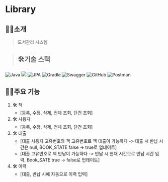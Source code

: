 # Library

## 🙋‍♀️소개
>도서관리 시스템

>## 🛠기술 스택
![Java](https://img.shields.io/badge/java-%23ED8B00.svg?style=for-the-badge&logo=openjdk&logoColor=white)
<img src="https://img.shields.io/badge/springboot-6DB33F?style=for-the-badge&logo=springboot&logoColor=white">
![JPA](https://img.shields.io/badge/-JPA-%2397CA00?style=for-the-badge&logo=java&logoColor=white)
![Gradle](https://img.shields.io/badge/Gradle-02303A.svg?style=for-the-badge&logo=Gradle&logoColor=white)
![Swagger](https://img.shields.io/badge/-Swagger-%23Clojure?style=for-the-badge&logo=swagger&logoColor=white)
![GitHub](https://img.shields.io/badge/github-%23121011.svg?style=for-the-badge&logo=github&logoColor=white)
![Postman](https://img.shields.io/badge/Postman-FF6C37?style=for-the-badge&logo=postman&logoColor=white)

## 🙋‍♀️주요 기능
1. 🛠 책
    - [등록, 수정, 삭제, 전체 조회, 단건 조회]
2. 🛠 사용자
    - [등록, 수정, 삭제, 전체 조회, 단건 조회]
3. 🛠 대출
    - [대출 사용자 고유번호와 책 고유번호로 책 대출이 가능하다 -> 대출 시 반납 시간은 null, BOOK_STATE false -> true로 업데이트]
    - [대출 고유번호로 책 반납이 가능하다 -> 반납 시 현재 시간으로 반납 시간 입력, Book_SATE true -> false로 업데이트]
4. 🛠 이력
    - [대출, 반납 시에 자동으로 이력 입력]
